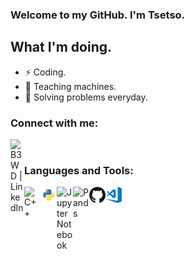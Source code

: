### Welcome to my GitHub. I'm Tsetso.

## What I'm doing.

- ⚡ Coding.
- 🔭 Teaching machines.
- 🌱 Solving problems everyday.


### Connect with me:

[<img align="left" alt="B3WD | LinkedIn" width="22px" src="https://cdn.jsdelivr.net/npm/simple-icons@v3/icons/linkedin.svg" color=#F37626/>][linkedin]

<br />

### Languages and Tools:

<img align="left" alt="C++" width="26px" src="https://raw.githubusercontent.com/isocpp/logos/master/cpp_logo.png" />
<img align="left" alt="Python" width="26px" src="https://raw.githubusercontent.com/github/explore/80688e429a7d4ef2fca1e82350fe8e3517d3494d/topics/python/python.png" />
<img align="left" alt="Jupyter Notebook" width="26" src="https://cdn.jsdelivr.net/npm/simple-icons@v3/icons/jupyter.svg" />
<img align="left" alt="Pands" width="26" src="https://cdn.jsdelivr.net/npm/simple-icons@v3/icons/pandas.svg" />
<img align="left" alt="GitHub" width="26px" src="https://raw.githubusercontent.com/github/explore/78df643247d429f6cc873026c0622819ad797942/topics/github/github.png" />
<img align="left" alt="Visual Studio Code" width="26px" src="https://raw.githubusercontent.com/github/explore/80688e429a7d4ef2fca1e82350fe8e3517d3494d/topics/visual-studio-code/visual-studio-code.png" />

[linkedin]: https://www.linkedin.com/in/tsvetomir-pavlov-651a981a3
[gmail]: tsvetomir.kpavlov@gmail.com
